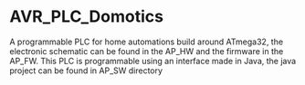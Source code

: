 # AVR_PLC_Domotics
A programmable PLC for home automations build around ATmega32, the electronic schematic can be found in the AP_HW and the firmware in the AP_FW.
This PLC is programmable using an interface made in Java, the java project can be found in AP_SW directory

